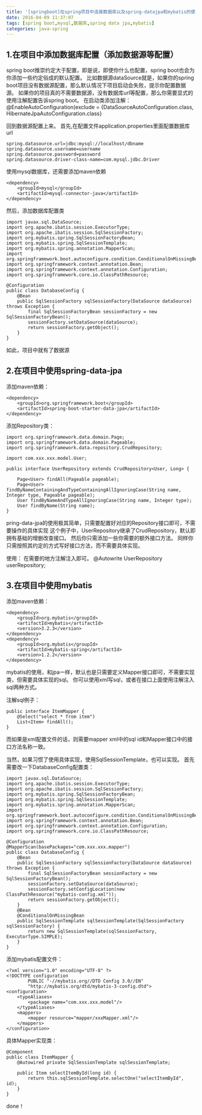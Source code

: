```yaml
---
title: '[springboot]在spring项目中连接数据库以及spring-datajpa和mybatis的使用'
date: 2016-04-09 11:37:07
tags: [spring boot,mysql,数据库,spring data jpa,mybatis]
categories: java-spring
---
```


## 1.在项目中添加数据库配置（添加数据源等配置）
spring boot推崇约定大于配置，即是说，即使你什么也配置，spring boot也会为你添加一些约定俗成的默认配置。
比如数据源dataSource就是，如果你的spring boot项目没有数据源配置，那么默认情况下项目启动会失败，提示你配置数据源。
如果你的项目真的不需要数据源，没有数据库url等配置，那么你需要显式的使用注解配置告诉spring boot。
在启动类添加注解：
@EnableAutoConfiguration(exclude = {DataSourceAutoConfiguration.class, HibernateJpaAutoConfiguration.class}

回到数据源配置上来。
首先,在配置文件application.properties里面配置数据库url
```
spring.datasource.url=jdbc:mysql://localhost/dbname
spring.datasource.username=username
spring.datasource.password=password
spring.datasource.driver-class-name=com.mysql.jdbc.Driver
```
使用mysql数据库，还需要添加maven依赖
```
<dependency>
    <groupId>mysql</groupId>
    <artifactId>mysql-connector-java</artifactId>
</dependency>
```
然后，添加数据库配置类

```
import javax.sql.DataSource;
import org.apache.ibatis.session.ExecutorType;
import org.apache.ibatis.session.SqlSessionFactory;
import org.mybatis.spring.SqlSessionFactoryBean;
import org.mybatis.spring.SqlSessionTemplate;
import org.mybatis.spring.annotation.MapperScan;
import org.springframework.boot.autoconfigure.condition.ConditionalOnMissingBean;
import org.springframework.context.annotation.Bean;
import org.springframework.context.annotation.Configuration;
import org.springframework.core.io.ClassPathResource;

@Configuration
public class DatabaseConfig {
    @Bean
    public SqlSessionFactory sqlSessionFactory(DataSource dataSource) throws Exception {
        final SqlSessionFactoryBean sessionFactory = new SqlSessionFactoryBean();
        sessionFactory.setDataSource(dataSource);
        return sessionFactory.getObject();
    }
}
```
如此，项目中就有了数据源


## 2.在项目中使用spring-data-jpa
添加maven依赖：
```
<dependency>
    <groupId>org.springframework.boot</groupId>
    <artifactId>spring-boot-starter-data-jpa</artifactId>
</dependency>
```
添加Repository类：
```
import org.springframework.data.domain.Page;
import org.springframework.data.domain.Pageable;
import org.springframework.data.repository.CrudRepository;

import com.xxx.xxx.model.User;

public interface UserRepository extends CrudRepository<User, Long> {

    Page<User> findAll(Pageable pageable);
    Page<User> findByNameContainingAndTypeContainingAllIgnoringCase(String name, Integer type, Pageable pageable);
    User findByNameAndTypeAllIgnoringCase(String name, Integer type);
    User findByName(String name);
}
```
pring-data-jpa的使用极其简单，只需要配置好对应的Repository接口即可，不需要操作的具体实现
这个例子中，UserRepository继承了CrudRepository，默认即拥有基础的增删改查接口。
然后你只需添加一些你需要的额外接口方法。
同样你只需按照其约定的方式写好接口方法，而不需要具体实现。

使用：
在需要的地方注解注入即可。
@Autowrite UserRepository userRepository;


## 3.在项目中使用mybatis
添加maven依赖：
```
<dependency>
    <groupId>org.mybatis</groupId>
    <artifactId>mybatis</artifactId>
    <version>3.2.3</version>
</dependency>
<dependency>
    <groupId>org.mybatis</groupId>
    <artifactId>mybatis-spring</artifactId>
    <version>1.2.2</version>
</dependency>
```

mybatis的使用，和jpa一样，默认也是只需要定义Mapper接口即可，不需要实现类，但需要具体实现的sql。
你可以使用xml写sql，或者在接口上面使用注解注入sql两种方式。

注解sql例子：
```
public interface ItemMapper {
    @Select("select * from item")
    List<Item> findAll();
}
```
而如果是xml配置文件的话，则需要mapper xml中的sql id和Mapper接口中的接口方法名称一致。

当然，如果习惯了使用具体实现，使用SqlSessionTemplate，也可以实现。
首先需要改一下DatabaseConfig配置类：
```
import javax.sql.DataSource;
import org.apache.ibatis.session.ExecutorType;
import org.apache.ibatis.session.SqlSessionFactory;
import org.mybatis.spring.SqlSessionFactoryBean;
import org.mybatis.spring.SqlSessionTemplate;
import org.mybatis.spring.annotation.MapperScan;
import org.springframework.boot.autoconfigure.condition.ConditionalOnMissingBean;
import org.springframework.context.annotation.Bean;
import org.springframework.context.annotation.Configuration;
import org.springframework.core.io.ClassPathResource;

@Configuration
@MapperScan(basePackages="com.xxx.xxx.mapper")
public class DatabaseConfig {
    @Bean
    public SqlSessionFactory sqlSessionFactory(DataSource dataSource) throws Exception {
        final SqlSessionFactoryBean sessionFactory = new SqlSessionFactoryBean();
        sessionFactory.setDataSource(dataSource);
        sessionFactory.setConfigLocation(new ClassPathResource("mybatis-config.xml"));
        return sessionFactory.getObject();
    }
    @Bean
    @ConditionalOnMissingBean
    public SqlSessionTemplate sqlSessionTemplate(SqlSessionFactory sqlSessionFactory) {
        return new SqlSessionTemplate(sqlSessionFactory, ExecutorType.SIMPLE);
    }
}
```
添加mybatis配置文件：
```
<?xml version="1.0" encoding="UTF-8" ?>
<!DOCTYPE configuration
        PUBLIC "-//mybatis.org//DTD Config 3.0//EN"
        "http://mybatis.org/dtd/mybatis-3-config.dtd">
<configuration>
    <typeAliases>
        <package name="com.xxx.xxx.model"/>
    </typeAliases>
    <mappers>
        <mapper resource="mapper/xxxMapper.xml"/>
    </mappers>
</configuration>
```

具体Mapper实现类：
```
@Component
public class ItemMapper {
    @Autowired private SqlSessionTemplate sqlSessionTemplate;

    public Item selectItemById(long id) {
        return this.sqlSessionTemplate.selectOne("selectItemById", id);
    }
}
```

done！